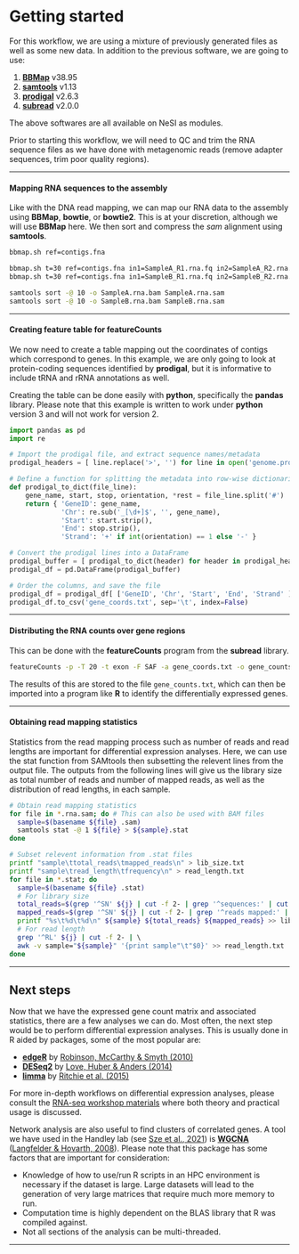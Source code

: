 # Getting started

For this workflow, we are using a mixture of previously generated files as well as some new data. In addition to the previous software, we are going to use:

1. [**BBMap**](https://jgi.doe.gov/data-and-tools/bbtools/bb-tools-user-guide/bbmap-guide/) v38.95
1. [**samtools**](https://github.com/samtools/samtools) v1.13
1. [**prodigal**](https://github.com/hyattpd/Prodigal) v2.6.3
1. [**subread**](http://subread.sourceforge.net/) v2.0.0

The above softwares are all available on NeSI as modules.

Prior to starting this workflow, we will need to QC and trim the RNA sequence files as we have done with metagenomic reads (remove adapter sequences, trim poor quality regions).

----

#### Mapping RNA sequences to the assembly

Like with the DNA read mapping, we can map our RNA data to the assembly using **BBMap**, **bowtie**, or **bowtie2**. This is at your discretion, although we will use **BBMap** here. We then sort and compress the *sam* alignment using **samtools**.

```bash
bbmap.sh ref=contigs.fna

bbmap.sh t=30 ref=contigs.fna in1=SampleA_R1.rna.fq in2=SampleA_R2.rna.fq out=SampleA.rna.sam
bbmap.sh t=30 ref=contigs.fna in1=SampleB_R1.rna.fq in2=SampleB_R2.rna.fq out=SampleB.rna.sam

samtools sort -@ 10 -o SampleA.rna.bam SampleA.rna.sam
samtools sort -@ 10 -o SampleB.rna.bam SampleB.rna.sam
```

----

#### Creating feature table for featureCounts

We now need to create a table mapping out the coordinates of contigs which correspond to genes. In this example, we are only going to look at protein-coding sequences identified by **prodigal**, but it is informative to include tRNA and rRNA annotations as well.

Creating the table can be done easily with **python**, specifically the **pandas** library. Please note that this example is written to work under **python** version 3 and will not work for version 2.

```python
import pandas as pd
import re

# Import the prodigal file, and extract sequence names/metadata
prodigal_headers = [ line.replace('>', '') for line in open('genome.prod.faa', 'r') if '>' in line ]

# Define a function for splitting the metadata into row-wise dictionaries
def prodigal_to_dict(file_line):
    gene_name, start, stop, orientation, *rest = file_line.split('#')
    return { 'GeneID': gene_name, 
             'Chr': re.sub('_[\d+]$', '', gene_name),
             'Start': start.strip(),
             'End': stop.strip(),
             'Strand': '+' if int(orientation) == 1 else '-' }

# Convert the prodigal lines into a DataFrame
prodigal_buffer = [ prodigal_to_dict(header) for header in prodigal_headers ]
prodigal_df = pd.DataFrame(prodigal_buffer)

# Order the columns, and save the file
prodigal_df = prodigal_df[ ['GeneID', 'Chr', 'Start', 'End', 'Strand' ] ]
prodigal_df.to_csv('gene_coords.txt', sep='\t', index=False)
```

----

#### Distributing the RNA counts over gene regions

This can be done with the **featureCounts** program from the **subread** library.

```bash
featureCounts -p -T 20 -t exon -F SAF -a gene_coords.txt -o gene_counts.txt *.rna.bam
```

The results of this are stored to the file `gene_counts.txt`, which can then be imported into a program like **R** to identify the differentially expressed genes.

---

#### Obtaining read mapping statistics

Statistics from the read mapping process such as number of reads and read lengths are important for differential expression analyses. Here, we can use the stat function from SAMtools then subsetting the relevent lines from the output file. The outputs from the following lines will give us the library size as total number of reads and number of mapped reads, as well as the distribution of read lengths, in each sample.

```bash
# Obtain read mapping statistics
for file in *.rna.sam; do # This can also be used with BAM files
  sample=$(basename ${file} .sam)
  samtools stat -@ 1 ${file} > ${sample}.stat
done

# Subset relevent information from .stat files
printf "sample\ttotal_reads\tmapped_reads\n" > lib_size.txt
printf "sample\tread_length\tfrequency\n" > read_length.txt
for file in *.stat; do
  sample=$(basename ${file} .stat)
  # For library size
  total_reads=$(grep '^SN' ${j} | cut -f 2- | grep '^sequences:' | cut -f 2)
  mapped_reads=$(grep '^SN' ${j} | cut -f 2- | grep '^reads mapped:' | cut -f 2)
  printf "%s\t%d\t%d\n" ${sample} ${total_reads} ${mapped_reads} >> lib_size.txt
  # For read length
  grep '^RL' ${j} | cut -f 2- | \ 
  awk -v sample="${sample}" '{print sample"\t"$0}' >> read_length.txt
done
```

---

## Next steps

Now that we have the expressed gene count matrix and associated statistics, there are a few analyses we can do. Most often, the next step would be to perform differential expression analyses. This is usually done in R aided by packages, some of the most popular are: 
  - [**edgeR**](https://bioconductor.org/packages/release/bioc/html/edgeR.html) by [Robinson, McCarthy & Smyth (2010)](https://doi.org/10.1093/bioinformatics/btp616)
  - [**DESeq2**](http://www.bioconductor.org/packages/release/bioc/html/DESeq2.html) by [Love, Huber & Anders (2014)](https://doi.org/10.1186/s13059-014-0550-8)
  - [**limma**](https://bioinf.wehi.edu.au/limma/) by [Ritchie et al. (2015)](https://doi.org/10.1093/nar/gkv007)

For more in-depth workflows on differential expression analyses, please consult the [RNA-seq workshop materials](https://github.com/GenomicsAotearoa/RNA-seq-workshop) where both theory and practical usage is discussed.

Network analysis are also useful to find clusters of correlated genes. A tool we have used in the Handley lab (see [Sze et al., 2021](https://doi.org/10.1038/s41396-020-0676-5)) is [**WGCNA**](https://horvath.genetics.ucla.edu/html/CoexpressionNetwork/Rpackages/WGCNA/) ([Langfelder & Hovarth, 2008](https://doi.org/10.1186/1471-2105-9-559)). Please note that this package has some factors that are important for consideration:
  - Knowledge of how to use/run R scripts in an HPC environment is necessary if the dataset is large. Large datasets will lead to the generation of very large matrices that require much more memory to run. 
  - Computation time is highly dependent on the BLAS library that R was compiled against.
  - Not all sections of the analysis can be multi-threaded.

---


